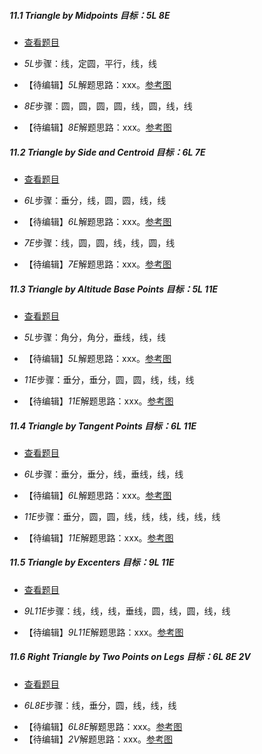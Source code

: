 ##### 11.1 Triangle by Midpoints *目标：5L 8E*
- [查看题目](images/level/triangle-by-midpoints.png) 
+ *5L*步骤：线，定圆，平行，线，线
- 【待编辑】*5L*解题思路：xxx。[参考图](solved/11.1.5L.png)
+ *8E*步骤：圆，圆，圆，圆，线，圆，线，线
- 【待编辑】*8E*解题思路：xxx。[参考图](solved/11.1.8E.png)


##### 11.2 Triangle by Side and Centroid *目标：6L 7E*
- [查看题目](images/level/tr-by-side-and-centroid.png) 
+ *6L*步骤：垂分，线，圆，圆，线，线
- 【待编辑】*6L*解题思路：xxx。[参考图](solved/11.2.6L.png)
+ *7E*步骤：线，圆，圆，线，线，圆，线
- 【待编辑】*7E*解题思路：xxx。[参考图](solved/11.2.7E.png)


##### 11.3 Triangle by Altitude Base Points *目标：5L 11E*
- [查看题目](images/level/tr-by-altitude-bases.png) 
+ *5L*步骤：角分，角分，垂线，线，线
- 【待编辑】*5L*解题思路：xxx。[参考图](solved/11.3.5L.png)
+ *11E*步骤：垂分，垂分，圆，圆，线，线，线
- 【待编辑】*11E*解题思路：xxx。[参考图](solved/11.3.11E.png)


##### 11.4 Triangle by Tangent Points *目标：6L 11E*
- [查看题目](images/level/tr-by-incircle-bases.png) 
+ *6L*步骤：垂分，垂分，线，垂线，线，线
- 【待编辑】*6L*解题思路：xxx。[参考图](solved/11.4.6L.png)
+ *11E*步骤：垂分，圆，圆，线，线，线，线，线，线
- 【待编辑】*11E*解题思路：xxx。[参考图](solved/11.4.11E.png)


##### 11.5 Triangle by Excenters *目标：9L 11E*
- [查看题目](images/level/tr-by-excircle-centers.png) 
+ *9L11E*步骤：线，线，线，垂线，圆，线，圆，线，线
- 【待编辑】*9L11E*解题思路：xxx。[参考图](solved/11.5.9L11E.png)


##### 11.6 Right Triangle by Two Points on Legs *目标：6L 8E 2V*
- [查看题目](images/level/r-tr-by2-side-points.png) 
+ *6L8E*步骤：线，垂分，圆，线，线，线
- 【待编辑】*6L8E*解题思路：xxx。[参考图](solved/11.6.6L8E.png)
- 【待编辑】*2V*解题思路：xxx。[参考图](solved/11.6.2V.png)

